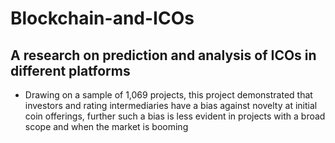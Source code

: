 # Blockchain-and-ICOs
## A research on prediction and analysis of ICOs in different platforms
- Drawing on a sample of 1,069 projects, this project demonstrated that investors and rating intermediaries have a bias against novelty at initial coin offerings, further such a bias is less evident in projects with a broad scope and when the market is booming 
